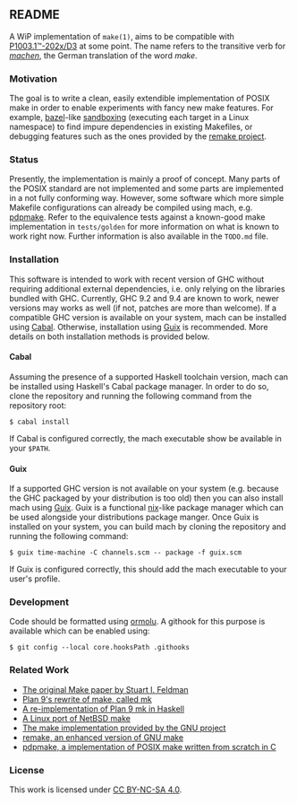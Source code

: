 ## README

A WiP implementation of `make(1)`, aims to be compatible with [P1003.1™-202x/D3][posix draft] at some point.
The name refers to the transitive verb for [*machen*][wiktionary machen], the German translation of the word *make*.

### Motivation

The goal is to write a clean, easily extendible implementation of POSIX make in order to enable experiments with fancy new make features.
For example, [bazel][bazel web]-like [sandboxing][bazel sandbox] (executing each target in a Linux namespace) to find impure dependencies in existing Makefiles, or debugging features such as the ones provided by the [remake project][remake github].

### Status

Presently, the implementation is mainly a proof of concept.
Many parts of the POSIX standard are not implemented and some parts are implemented in a not fully conforming way.
However, some software which more simple Makefile configurations can already be compiled using mach, e.g. [pdpmake][pdpmake makefile].
Refer to the equivalence tests against a known-good make implementation in `tests/golden` for more information on what is known to work right now.
Further information is also available in the `TODO.md` file.

### Installation

This software is intended to work with recent version of GHC without requiring additional external dependencies, i.e. only relying on the libraries bundled with GHC.
Currently, GHC 9.2 and 9.4 are known to work, newer versions may works as well (if not, patches are more than welcome).
If a compatible GHC version is available on your system, mach can be installed using [Cabal][cabal web].
Otherwise, installation using [Guix][guix web] is recommended.
More details on both installation methods is provided below.

#### Cabal

Assuming the presence of a supported Haskell toolchain version, mach can be installed using Haskell's Cabal package manager.
In order to do so, clone the repository and running the following command from the repository root:

    $ cabal install

If Cabal is configured correctly, the mach executable show be available in your `$PATH`.

#### Guix

If a supported GHC version is not available on your system (e.g. because the GHC packaged by your distribution is too old) then you can also install mach using [Guix][guix web].
Guix is a functional [nix][nix web]-like package manager which can be used alongside your distributions package manger.
Once Guix is installed on your system, you can build mach by cloning the repository and running the following command:

    $ guix time-machine -C channels.scm -- package -f guix.scm

If Guix is configured correctly, this should add the mach executable to your user's profile.

### Development

Code should be formatted using [ormolu][ormolu github].
A githook for this purpose is available which can be enabled using:

    $ git config --local core.hooksPath .githooks

### Related Work

* [The original Make paper by Stuart I. Feldman][feldman make]
* [Plan 9's rewrite of make, called mk][plan9 mk]
* [A re-implementation of Plan 9 mk in Haskell][hmk github]
* [A Linux port of NetBSD make][bmake web]
* [The make implementation provided by the GNU project][gnu make]
* [remake, an enhanced version of GNU make][remake github]
* [pdpmake, a implementation of POSIX make written from scratch in C][pdpmake web]

### License

This work is licensed under [CC BY-NC-SA 4.0][cc license].

[posix draft]: https://www.opengroup.org/austin/login.html
[cc license]: http://creativecommons.org/licenses/by-nc-sa/4.0
[feldman make]: https://doi.org/10.1002/spe.4380090402
[plan9 mk]: https://plan9.io/sys/doc/mk.pdf
[hmk github]: https://github.com/mboes/hmk
[bmake web]: http://www.crufty.net/help/sjg/bmake.html
[gnu make]: https://www.gnu.org/software/make
[remake github]: https://github.com/rocky/remake
[pdpmake web]: https://frippery.org/make/
[pdpmake makefile]: https://github.com/rmyorston/pdpmake/blob/master/Makefile
[guix web]: https://guix.gnu.org
[nix web]: https://nixos.org/nix/
[cabal web]: https://haskell.org/cabal
[bazel web]: https://bazel.build
[bazel sandbox]: https://bazel.build/docs/sandboxing
[wiktionary machen]: https://en.wiktionary.org/wiki/machen
[ormolu github]: https://github.com/tweag/ormolu
